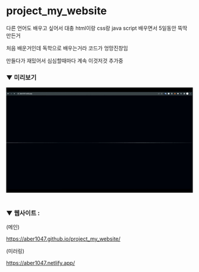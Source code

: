 # project_my_website

다른 언어도 배우고 싶어서 대충 html이랑 css랑 java script 배우면서 5일동안 뚝딱 만든거

처음 배운거인데 독학으로 배우는거라 코드가 엉망진창임

만들다가 재밌어서 심심할때마다 계속 이것저것 추가중

### ▼ 미리보기

![preview_0](preview.gif)

#

### ▼ 웹사이트 :

(메인)

https://aber1047.github.io/project_my_website/

(미러링)

https://aber1047.netlify.app/
